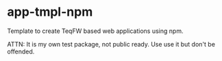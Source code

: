 # app-tmpl-npm

Template to create TeqFW based web applications using npm.

ATTN: It is my own test package, not public ready. Use use it but don't be offended.